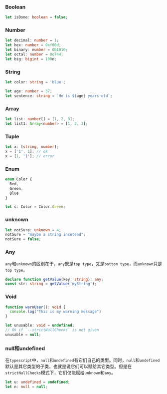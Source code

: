 ### Boolean
```typescript
let isDone: boolean = false;
```
### Number
```typescript
let decimal: number = 1;
let hex: number = 0xf00d;
let binary: number = 0b1010;
let octal: number = 0o744;
let big: bigint = 100n;
```
### String
```typescript
let color: string = 'blue';

let age: number = 37;
let sentence: string = `He is ${age} years old`;
```
### Array
```typescript
let list: number[] = [1, 2, 3];
let list1: Array<number> = [1, 2, 3];
```
### Tuple
```typescript
let x: [string, number];
x = ['1', 1]; // ok
x = [1, '1']; // error
```
### Enum
```typescript
enum Color {
  Red,
  Green,
  Blue
}

let c: Color = Color.Green;
```
### unknown
```typescript
let notSure: unknown = 4;
notSure = "maybe a string insetead";
notSure = false;
```
### Any
`any`和`unknown`的区别在于，`any`既是`top type`，又是`bottom type`，而`unknown`只是`top type`。
```typescript
declare function getValue(key: string): any;
const str: string = getValue('myString');
```
### Void
```typescript
function warnUser(): void {
  console.log("This is my warning message")
}

let unusable: void = undefined;
// Ok if `--strictNullChecks` is not given
unusable = null;
```
### null和undefined
在`typescript`中，`null`和`undefined`有它们自己的类型。同时，`null`和`undefined`默认是其它类型的子类，也就是说它们可以赋给其它类型。但是在`strictNullChecks`模式下，它们仅能赋给`unknown`和`any`。
```typescript
let u: undefined = undefined;
let n: null = null;
```